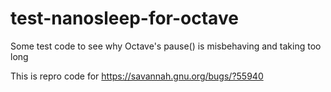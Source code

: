 test-nanosleep-for-octave
=========================

Some test code to see why Octave's pause() is misbehaving and taking too long

This is repro code for https://savannah.gnu.org/bugs/?55940